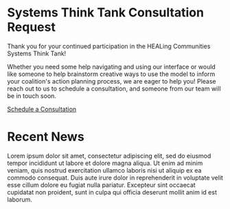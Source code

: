# Systems Think Tank Consultation Request

Thank you for your continued participation in the HEALing Communities Systems Think Tank!

Whether you need some help navigating and using our interface or would like someone to help brainstorm creative ways to use the model to inform your coalition's action planning process, we are eager to help you!  Please reach out to us to schedule a consultation, and someone from our team will be in touch soon. 

[Schedule a Consultation](https://www.google.com)

# Recent News

Lorem ipsum dolor sit amet, consectetur adipiscing elit, sed do eiusmod tempor incididunt ut labore et dolore magna aliqua. Ut enim ad minim veniam, quis nostrud exercitation ullamco laboris nisi ut aliquip ex ea commodo consequat. Duis aute irure dolor in reprehenderit in voluptate velit esse cillum dolore eu fugiat nulla pariatur. Excepteur sint occaecat cupidatat non proident, sunt in culpa qui officia deserunt mollit anim id est laborum.